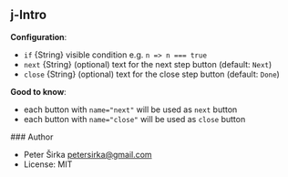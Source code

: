 ## j-Intro

__Configuration__:

- `if` {String} visible condition e.g. `n => n === true`
- `next` {String} (optional) text for the next step button (default: `Next`)
- `close` {String} (optional) text for the close step button (default: `Done`)

__Good to know__:
- each button with `name="next"` will be used as `next` button
- each button with `name="close"` will be used as `close` button

### Author

- Peter Širka <petersirka@gmail.com>
- License: MIT